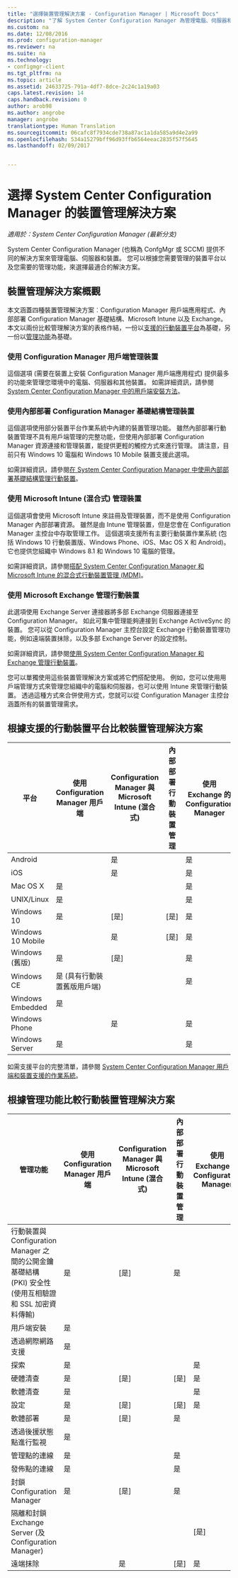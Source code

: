 ```yaml
---
title: "選擇裝置管理解決方案 - Configuration Manager | Microsoft Docs"
description: "了解 System Center Configuration Manager 為管理電腦、伺服器和裝置所提供的解決方案。"
ms.custom: na
ms.date: 12/08/2016
ms.prod: configuration-manager
ms.reviewer: na
ms.suite: na
ms.technology:
- configmgr-client
ms.tgt_pltfrm: na
ms.topic: article
ms.assetid: 24633725-791a-4df7-8dce-2c24c1a19a03
caps.latest.revision: 14
caps.handback.revision: 0
author: arob98
ms.author: angrobe
manager: angrobe
translationtype: Human Translation
ms.sourcegitcommit: 06cafc8f7934cde738a87ac1a1da585a9d4e2a99
ms.openlocfilehash: 534a15279bff96d93ffb6564eeac2835f57f5645
ms.lasthandoff: 02/09/2017


---
```

# <a name="choose-a-device-management-solution-for-system-center-configuration-manager"></a>選擇 System Center Configuration Manager 的裝置管理解決方案

*適用於：System Center Configuration Manager (最新分支)*

System Center Configuration Manager (也稱為 ConfgMgr 或 SCCM) 提供不同的解決方案來管理電腦、伺服器和裝置。 您可以根據您需要管理的裝置平台以及您需要的管理功能，來選擇最適合的解決方案。  


##  <a name="overview-of-device-management-solutions"></a>裝置管理解決方案概觀  
 本文涵蓋四種裝置管理解決方案︰Configuration Manager 用戶端應用程式、內部部署 Configuration Manager 基礎結構、Microsoft Intune 以及 Exchange。 本文以兩份比較管理解決方案的表格作結，一份以[支援的行動裝置平台](#compare-device-management-solutions-based-on-supported-mobile-device-platforms)為基礎，另一份以[管理功能](#compare-mobile-device-management-solutions-based-on-management-functionality)為基礎。


###  <a name="manage-devices-with-the-configuration-manager-client"></a>使用 Configuration Manager 用戶端管理裝置  

這個選項 (需要在裝置上安裝 Configuration Manager 用戶端應用程式) 提供最多的功能來管理您環境中的電腦、伺服器和其他裝置。 如需詳細資訊，請參閱 [System Center Configuration Manager 中的用戶端安裝方法](/sccm/core/client/deploy/plan/client-installation-methods)。  

###  <a name="manage-devices-with-on-premises-configuration-manager-infrastructure"></a>使用內部部署 Configuration Manager 基礎結構管理裝置  

這個選項使用部分裝置平台作業系統中內建的裝置管理功能。 雖然內部部署行動裝置管理不具有用戶端管理的完整功能，但使用內部部署 Configuration Manager 資源連接和管理裝置，能提供更輕的觸控方式來進行管理。 請注意，目前只有 Windows 10 電腦和 Windows 10 Mobile 裝置支援此選項。  

如需詳細資訊，請參閱[在 System Center Configuration Manager 中使用內部部署基礎結構管理行動裝置](../../mdm/understand/manage-mobile-devices-with-on-premises-infrastructure.md)。  

###  <a name="manage-devices-with-microsoft-intune-hybrid"></a>使用 Microsoft Intune (混合式) 管理裝置  

這個選項會使用 Microsoft Intune 來註冊及管理裝置，而不是使用 Configuration Manager 內部部署資源。 雖然是由 Intune 管理裝置，但是您會在 Configuration Manager 主控台中存取管理工作。 這個選項支援所有主要行動裝置作業系統 (包括 Windows 10 行動裝置版、Windows Phone、iOS、Mac OS X 和 Android)。 它也提供您組織中 Windows 8.1 和 Windows 10 電腦的管理。  

如需詳細資訊，請參閱[搭配 System Center Configuration Manager 和 Microsoft Intune 的混合式行動裝置管理 (MDM)](../../mdm/understand/hybrid-mobile-device-management.md)。  

###  <a name="manage-devices-with-microsoft-exchange"></a>使用 Microsoft Exchange 管理行動裝置  

此選項使用 Exchange Server 連接器將多部 Exchange 伺服器連接至 Configuration Manager。 如此可集中管理能夠連接到 Exchange ActiveSync 的裝置。 您可以從 Configuration Manager 主控台設定 Exchange 行動裝置管理功能，例如遠端裝置抹除，以及多部 Exchange Server 的設定控制。  

如需詳細資訊，請參閱[使用 System Center Configuration Manager 和 Exchange 管理行動裝置](../../mdm/deploy-use/manage-mobile-devices-with-exchange-activesync.md)。  

您可以單獨使用這些裝置管理解決方案或將它們搭配使用。 例如，您可以使用用戶端管理方式來管理您組織中的電腦和伺服器，也可以使用 Intune 來管理行動裝置。 透過這種方式來合併使用方式，您就可以從 Configuration Manager 主控台涵蓋所有的裝置管理需求。  

## <a name="compare-device-management-solutions-based-on-supported-mobile-device-platforms"></a>根據支援的行動裝置平台比較裝置管理解決方案  

|平台|使用 Configuration Manager 用戶端|Configuration Manager 與 Microsoft Intune (混合式)|內部部署行動裝置管理|使用 Exchange 的 Configuration Manager|  
|--------------|-------------------------------------------|-------------------------------------------------------------------|-------------------------------|-----------------------------------------|  
|Android||是||是|  
|iOS||是||是|  
|Mac OS X|是|||是|  
|UNIX/Linux|是|||是|  
|Windows 10|是|[是]|[是]|是|  
|Windows 10 Mobile||是|[是]|是|  
|Windows (舊版)|是|[是]||是|  
|Windows CE|是 (具有行動裝置舊版用戶端)|||是|  
|Windows Embedded|是||||  
|Windows Phone||是||是|  
|Windows Server|是|||是|  

 如需支援平台的完整清單，請參閱 [System Center Configuration Manager 用戶端和裝置支援的作業系統](configs\supported-operating-systems-for-clients-and-devices.md)。

##  <a name="a-namebkmkcomp2a-compare-mobile-device-management-solutions-based-on-management-functionality"></a><a name="bkmk_comp2"></a> 根據管理功能比較行動裝置管理解決方案  

|管理功能|使用 Configuration Manager 用戶端|Configuration Manager 與 Microsoft Intune (混合式)|內部部署行動裝置管理|使用 Exchange 的 Configuration Manager|  
|------------------------------|-------------------------------------------|-------------------------------------------------------------------|-------------------------------|-----------------------------------------|  
|行動裝置與 Configuration Manager 之間的公開金鑰基礎結構 (PKI) 安全性 (使用互相驗證和 SSL 加密資料傳輸)|是|[是]|是||  
|用戶端安裝|是||||  
|透過網際網路支援|是||||  
|探索|是|||是|  
|硬體清查|是|[是]|[是]|是|  
|軟體清查|是|||是|  
|設定|是|[是]|[是]|是|  
|軟體部署|是|[是]|是||  
|透過後援狀態點進行監視|是||||  
|管理點的連線|是||是||  
|發佈點的連線|是||是||  
|封鎖 Configuration Manager|是|[是]|是||  
|隔離和封鎖 Exchange Server (及 Configuration Manager)||||[是]|  
|遠端抹除| |是|[是]|是|  

